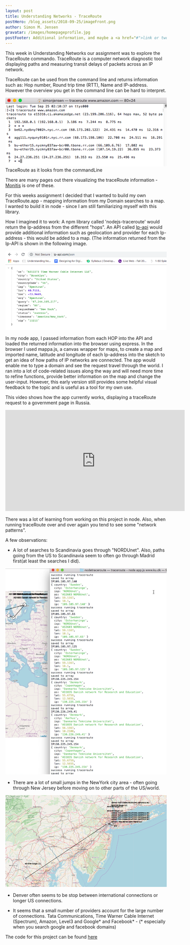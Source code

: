 ```yaml
---
layout: post
title: Understanding Networks - TraceRoute
postHero: /blog_assets/2018-09-25/imageFront.png
author: Simon M. Jensen
gravatar: /images/homepageprofile.jpg
postFooter: Additional information, and maybe a <a href="#">link or two</a>
---
```


This week in Understanding Networks our assignment was to explore the TraceRoute commando.
TraceRoute is a computer network diagnostic tool displaying paths and measuring transit delays
of packets across an IP network.

TraceRoute can be used from the command line and returns information such as: Hop number, Round trip time (RTT), Name and IP-address. However the overview you get in the command line can be hard to interpret.

<div class="aroundImage">
<img src="/blog_assets/2018-09-25/terminal.png"
     alt="circles">
</div>
TraceRoute as it looks from the commandLine
<br>

There are many pages out there visualizing the traceRoute information - [Monitis](https://www.monitis.com/traceroute/) is one of these.

For this weeks assignment I decided that I wanted to build my own TraceRoute.app - mapping information
from my Domain searches to a map. I wanted to build it in node - since I am still familiarizing myself with this library.

How I imagined it to work:
A npm library called 'nodejs-traceroute' would return the Ip-address
from the different "hops". An API called [Ip-api](http://ip-api.com/docs/api:json) would provide additional information such as geolocation and provider for each Ip-address - this would be added to a map. (The information returned from the Ip-API is shown in the following image. <br>

<div class="aroundImage">
<img src="/blog_assets/2018-09-25/IPAPI.png"
     alt="circles">
</div>

In my node app, I passed information from each HOP into the API and loaded the returned information into the browser using express. In the browser I used mappa.js, a canvas wrapper for maps, to create a map and imported name, latitude and longitude of each Ip-address into the sketch to get an idea of how paths of IP networks are connected. The app would enable me to type a domain and see the request travel through the world.
I ran into a lot of code-related issues along the way and will need more time to refine functions, provide better information on the map and change the user-input. However, this early version still provides some helpful visual feedback to the topic and is useful as a tool for my own use.  

This video shows how the app currently works, displaying a traceRoute request to a government page in Russia.

<div class="aroundSketch">
<iframe src="https://www.youtube.com/embed/Srce946LXao" width="560" height="315" frameborder="0" allowfullscreen="allowfullscreen"></iframe>
</div>

There was a lot of learning from working on this project in node. Also, when running traceRoute over and over again you tend to see some "network patterns".

A few observations:
* A lot of searches to Scandinavia goes through "NORDUnet". Also, paths going from the US to Scandinavia seem to often go through Madrid first(at least the searches I did).

<div class="aroundImage">
<img src="/blog_assets/2018-09-25/scandi.png"
     alt="circles">
</div>

* There are a lot of small jumps in the NewYork city area - often going through New Jersey before moving on to other parts of the US/world.

<div class="aroundImage">
<img src="/blog_assets/2018-09-25/uslocal.png"
     alt="circles">
</div>

* Denver often seems to be stop between international connections or longer US connections.

* It seems that a small number of providers account for the large number of connections.
  Tata Communications, Time Warner Cable Internet (Spectrum), Amazon, Level3 and Google* and Facebook* - (* especially when you search google and facebook domains)

The code for this project can be found [here](https://github.com/simonmarqvard/traceroute)

  <br>
  <br>
